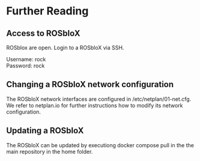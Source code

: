 # Further Reading

## Access to ROSbloX

ROSblox are open. Login to a ROSbloX via SSH.  

Username: rock  
Password: rock  

## Changing a ROSbloX network configuration

The ROSbloX network interfaces are configured in /etc/netplan/01-net.cfg. 
We refer to netplan.io for further instructions how to modify its network configuration.

## Updating a ROSbloX

The ROSbloX can be updated by executiong docker compose pull in the the main repository in the home folder.  
